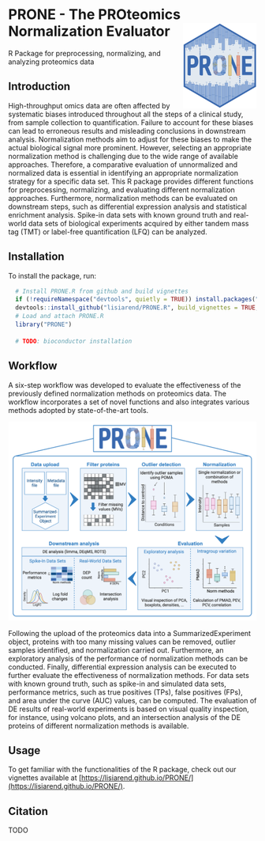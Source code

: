 
<!-- README.md is generated from README.Rmd. Please edit that file -->

# PRONE - The PROteomics Normalization Evaluator <img src="man/figures/PRONE_package_logo.png" align="right" alt="" width="150" />

R Package for preprocessing, normalizing, and analyzing proteomics data

## Introduction

High-throughput omics data are often affected by systematic biases
introduced throughout all the steps of a clinical study, from sample
collection to quantification. Failure to account for these biases can
lead to erroneous results and misleading conclusions in downstream
analysis. Normalization methods aim to adjust for these biases to make
the actual biological signal more prominent. However, selecting an
appropriate normalization method is challenging due to the wide range of
available approaches. Therefore, a comparative evaluation of
unnormalized and normalized data is essential in identifying an
appropriate normalization strategy for a specific data set. This R
package provides different functions for preprocessing, normalizing, and
evaluating different normalization approaches. Furthermore,
normalization methods can be evaluated on downstream steps, such as
differential expression analysis and statistical enrichment analysis.
Spike-in data sets with known ground truth and real-world data sets of
biological experiments acquired by either tandem mass tag (TMT) or
label-free quantification (LFQ) can be analyzed.

## Installation

To install the package, run:

``` r
  # Install PRONE.R from github and build vignettes
  if (!requireNamespace("devtools", quietly = TRUE)) install.packages("devtools")
  devtools::install_github("lisiarend/PRONE.R", build_vignettes = TRUE, dependencies = TRUE)
  # Load and attach PRONE.R 
  library("PRONE")
  
  # TODO: bioconductor installation
```

## Workflow

A six-step workflow was developed to evaluate the
effectiveness of the previously defined normalization methods on
proteomics data. The workflow incorporates a set of novel functions and
also integrates various methods adopted by state-of-the-art tools.

<img src="man/figures/Workflow_PRONE.png" width="700"/>

Following the upload of the proteomics data into a SummarizedExperiment
object, proteins with too many missing values can be removed, outlier
samples identified, and normalization carried out. Furthermore, an
exploratory analysis of the performance of normalization methods can be
conducted. Finally, differential expression analysis can be executed to
further evaluate the effectiveness of normalization methods. For data
sets with known ground truth, such as spike-in and simulated data sets,
performance metrics, such as true positives (TPs), false positives
(FPs), and area under the curve (AUC) values, can be computed. The
evaluation of DE results of real-world experiments is based on visual
quality inspection, for instance, using volcano plots, and an
intersection analysis of the DE proteins of different normalization
methods is available.

## Usage

To get familiar with the functionalities of the R package, check out our vignettes available at [https://lisiarend.github.io/PRONE/](https://lisiarend.github.io/PRONE/).

## Citation

TODO
